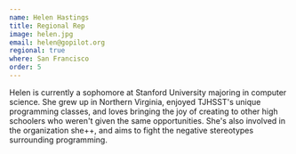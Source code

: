 ```yaml
---
name: Helen Hastings
title: Regional Rep
image: helen.jpg
email: helen@gopilot.org
regional: true
where: San Francisco
order: 5
---
```

Helen is currently a sophomore at Stanford University majoring in computer science.  She grew up in Northern Virginia, enjoyed TJHSST's unique programming classes, and loves bringing the joy of creating to other high schoolers who weren't given the same opportunities.  She's also involved in the organization she++, and aims to fight the negative stereotypes surrounding programming.

